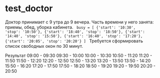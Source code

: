 # test_doctor
Доктор принимает с 9 утра до 9 вечера.
Часть времени у него занята: приемы, обед, уборка кабинета.
<code>
busy = [
    {'start': '10:30', 'stop': '10:50'},
    {'start': '18:40', 'stop': '18:50'},
    {'start': '14:40', 'stop': '15:50'},
    {'start': '16:40', 'stop': '17:20'},
    {'start': '20:05', 'stop': '20:20'}
]
</code>
Требуется сформировать список свободных окон по 30 минут.

Результат 
09:00 - 09:30
09:30 - 10:00
10:00 - 10:30
10:50 - 11:20
11:20 - 11:50
11:50 - 12:20
12:20 - 12:50
12:50 - 13:20
13:20 - 13:50
13:50 - 14:20
15:50 - 16:20
17:20 - 17:50
17:50 - 18:20
18:50 - 19:20
19:20 - 19:50
20:20 - 20:50

